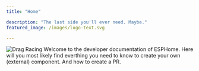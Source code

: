 ```yaml
---
title: "Home"

description: "The last side you'll ever need. Maybe."
featured_image: /images/logo-text.svg

---
```

![Drag Racing](/images/hero.jpg)
Welcome to the developer documentation of ESPHome. Here will you most likely find everthing you need to know to create your own (external) component. And how to create a PR.
